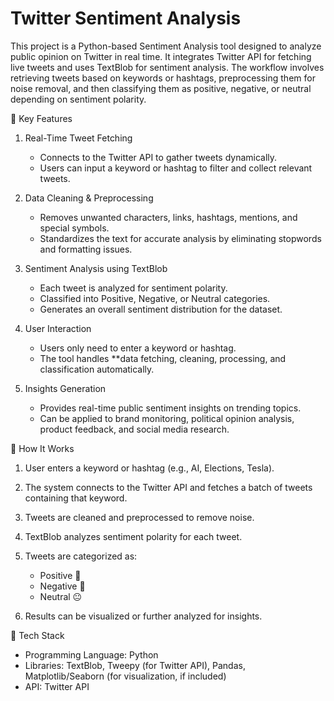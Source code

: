 # Twitter Sentiment Analysis
This project is a Python-based Sentiment Analysis tool designed to analyze public opinion on Twitter in real time. It integrates Twitter API for fetching live tweets and uses TextBlob for sentiment analysis. The workflow involves retrieving tweets based on keywords or hashtags, preprocessing them for noise removal, and then classifying them as positive, negative, or neutral depending on sentiment polarity.


🔹 Key Features

1. Real-Time Tweet Fetching

   * Connects to the Twitter API to gather tweets dynamically.
   * Users can input a keyword or hashtag to filter and collect relevant tweets.

2. Data Cleaning & Preprocessing

   * Removes unwanted characters, links, hashtags, mentions, and special symbols.
   * Standardizes the text for accurate analysis by eliminating stopwords and formatting issues.

3. Sentiment Analysis using TextBlob

   * Each tweet is analyzed for sentiment polarity.
   * Classified into Positive, Negative, or Neutral categories.
   * Generates an overall sentiment distribution for the dataset.

4. User Interaction

   * Users only need to enter a keyword or hashtag.
   * The tool handles **data fetching, cleaning, processing, and classification automatically.

5. Insights Generation

   * Provides real-time public sentiment insights on trending topics.
   * Can be applied to brand monitoring, political opinion analysis, product feedback, and social media research.

🔹 How It Works

1. User enters a keyword or hashtag (e.g., AI, Elections, Tesla).
2. The system connects to the Twitter API and fetches a batch of tweets containing that keyword.
3. Tweets are cleaned and preprocessed to remove noise.
4. TextBlob analyzes sentiment polarity for each tweet.
5. Tweets are categorized as:

   * Positive 🙂
   * Negative 🙁
   * Neutral 😐
6. Results can be visualized or further analyzed for insights.

🔹 Tech Stack

* Programming Language: Python
* Libraries: TextBlob, Tweepy (for Twitter API), Pandas, Matplotlib/Seaborn (for visualization, if included)
* API: Twitter API


